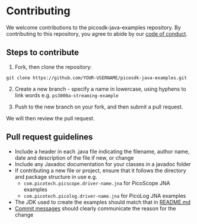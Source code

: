 # Contributing

We welcome contributions to the picosdk-java-examples repository. By contributing to this repository, you agree to abide by our [code of conduct](CODE_OF_CONDUCT.md).

## Steps to contribute

1. Fork, then clone the repository:

```
git clone https://github.com/YOUR-USERNAME/picosdk-java-examples.git
```

2. Create a new branch - specify a name in lowercase, using hyphens to link words e.g. `ps3000a-streaming-example`

3. Push to the new branch on your fork, and then submit a pull request.

We will then review the pull request.

## Pull request guidelines

* Include a header in each .java file indicating the filename, author name, date and description of the file if new, or change
* Include any Javadoc documentation for your classes in a javadoc folder
* If contributing a new file or project, ensure that it follows the directory and package structure in use e.g.
  * `com.picotech.picscope.driver-name.jna` for PicoScope JNA examples
  * `com.picotech.picolog.driver-name.jna` for PicoLog JNA examples
* The JDK used to create the examples should match that in [README.md](../README.md)
* [Commit messages](https://chris.beams.io/posts/git-commit/#seven-rules) should clearly communicate the reason for the change